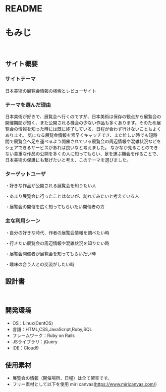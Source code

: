 # README

# もみじ
​
## サイト概要
### サイトテーマ
日本美術の展覧会情報の検索とレビューサイト
​
### テーマを選んだ理由
日本美術が好きで、展覧会へ行くのですが、日本美術は保存の観点から展覧会の開催期間が短く、また公開される機会の少ない作品も多くあります。そのため展覧会の情報を知った時には既に終了している、日程が合わず行けないこともよくあります。
気になる展覧会情報を素早くキャッチでき、また忙しい時でも短時間で展覧会へ足を運べるよう開催されている展覧会の周辺情報や混雑状況などをシェアできるサービスがあれば良いなと考えました。
なかなか見ることのできない貴重な作品の公開を多くの人に知ってもらい、足を運ぶ機会を作ることで、日本美術の保護にも繋げたいと考え、このテーマを選びました。
​
### ターゲットユーザ
・好きな作品が公開される展覧会を知りたい人

・あまり展覧会に行ったことはないが、訪れてみたいと考えている人

・展覧会の開催を広く知ってもらいたい開催者の方
​
### 主な利用シーン
・自分の好きな時代、作者の展覧会情報を調べたい時

・行きたい展覧会の周辺情報や混雑状況を知りたい時

・展覧会開催者が展覧会を知ってもらいたい時

・趣味の合う人との交流がしたい時
​
## 設計書

​
## 開発環境
- OS：Linux(CentOS)
- 言語：HTML,CSS,JavaScript,Ruby,SQL
- フレームワーク：Ruby on Rails
- JSライブラリ：jQuery
- IDE：Cloud9
​
## 使用素材
- 展覧会の情報（開催場所、日程）は全て架空です。
- フリー素材として以下を使用
miri canvas(https://www.miricanvas.com/)
